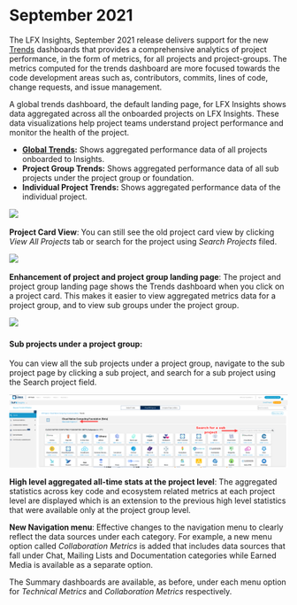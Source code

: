 # September 2021

The LFX Insights, September 2021 release delivers support for the new [Trends](../trends.md) dashboards that provides a comprehensive analytics of project performance, in the form of metrics, for all projects and project-groups. The metrics computed for the trends dashboard are more focused towards the code development areas such as, contributors, commits, lines of code, change requests, and issue management.

A global trends dashboard, the default landing page, for LFX Insights shows data aggregated across all the onboarded projects on LFX Insights. These data visualizations help project teams understand project performance and monitor the health of the project.



* [**Global Trends**](../trends.md#global-trends)**:** Shows aggregated performance data of all projects onboarded to Insights.
* **Project Group Trends:** Shows aggregated performance data of all sub projects under the project group or foundation.
* **Individual Project Trends:** Shows aggregated performance data of the individual project.

![](<../../../.gitbook/assets/landing page global trends.png>)

**Project Card View**: You can still see the old project card view by clicking _View All Projects_ tab or search for the project using _Search Projects_ filed.

![](<../../../.gitbook/assets/view all projects tab.png>)

**Enhancement of project and project group landing page**: The project and project group landing page shows the Trends dashboard when you click on a project card. This makes it easier to view aggregated metrics data for a project group, and to view sub groups under the project group.

![](https://lh6.googleusercontent.com/35GOJ8M3Lz8350MOD6hZCegw5ruxeHWar9S5YfAiBz5zb8rMIY\_t-hYvIUOgtHPSneYNJMS7OVHa2pGLWrCc95OzwaO\_LNZs2updt2Z0LMItFk98HOf4JQEvtS8OkcfBetMhoD6I=s0)

#### **Sub projects under a project group:**

You can view all the sub projects under a project group, navigate to the sub project page by clicking a sub project, and search for a sub project using the Search project field.

![](<../../../.gitbook/assets/view sub projects of a project group (1).png>)

**High level aggregated all-time stats at the project level**: The aggregated statistics across key code and ecosystem related metrics at each project level are displayed which is an extension to the previous high level statistics that were available only at the project group level.

**New Navigation menu**: Effective changes to the navigation menu to clearly reflect the data sources under each category. For example, a new menu option called _Collaboration Metrics_ is added that includes data sources that fall under Chat, Mailing Lists and Documentation categories while Earned Media is available as a separate option.

The Summary dashboards are available, as before, under each menu option for _Technical Metrics_ and _Collaboration Metrics_ respectively.
